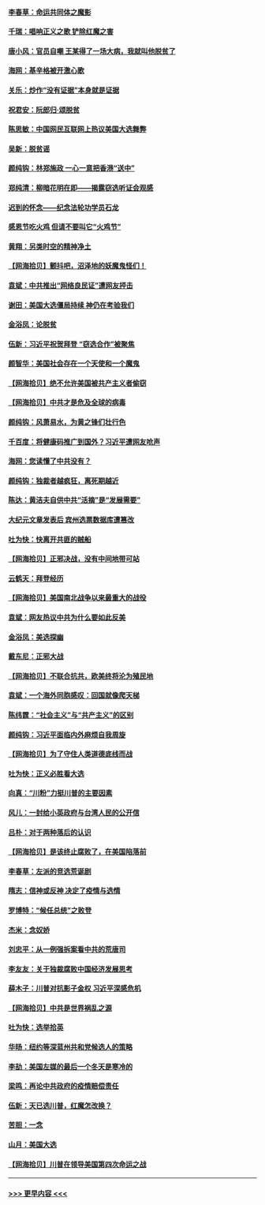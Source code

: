 #### [李春草：命运共同体之魔影](../pages/nsc993/n12585026.md?t=12010702) 
#### [千瑞：唱响正义之歌 铲除红魔之害](../pages/nsc993/n12585002.md?t=12010702) 
#### [唐小风：官员自嘲 王某得了一场大病，我就叫他脱贫了](../pages/nsc993/n12584981.md?t=12010702) 
#### [海网：基辛格被开激心歌](../pages/nsc993/n12584946.md?t=12010702) 
#### [关乐：炒作“没有证据”本身就是证据](../pages/nsc993/n12583146.md?t=12010702) 
#### [祝君安：阮郎归‧颂脱贫](../pages/nsc993/n12583119.md?t=12010702) 
#### [陈思敏：中国网民互联网上热议美国大选舞弊](../pages/nsc993/n12582845.md?t=12010702) 
#### [吴新：脱贫谣](../pages/nsc993/n12580839.md?t=12010702) 
#### [颜纯钩：林郑施政 一心一意把香港“送中”](../pages/nsc993/n12580805.md?t=12010702) 
#### [郑纯清：柳暗花明在即——揭露窃选听证会观感](../pages/nsc993/n12580795.md?t=12010702) 
#### [迟到的怀念——纪念法轮功学员石龙](../pages/nsc993/n12580245.md?t=12010702) 
#### [感恩节吃火鸡  但请不要叫它“火鸡节”](../pages/nsc993/n12580252.md?t=12010702) 
#### [黄翔：另类时空的精神净土](../pages/nsc993/n12578638.md?t=12010702) 
#### [【网海拾贝】颤抖吧，沼泽地的妖魔鬼怪们！](../pages/nsc993/n12578552.md?t=12010702) 
#### [袁斌：中共推出“网络良民证”遭网友抨击](../pages/nsc993/n12578511.md?t=12010702) 
#### [谢田：美国大选僵局持续 神仍在考验我们](../pages/nsc993/n12577432.md?t=12010702) 
#### [金浴凤：论脱贫](../pages/nsc993/n12576386.md?t=12010702) 
#### [伍新：习近平祝贺拜登 “窃选合作”被聚焦](../pages/nsc993/n12576358.md?t=12010702) 
#### [颜智华：美国社会存在一个天使和一个魔鬼](../pages/nsc993/n12574299.md?t=12010702) 
#### [【网海拾贝】绝不允许美国被共产主义者偷窃](../pages/nsc993/n12573396.md?t=12010702) 
#### [【网海拾贝】中共才是危及全球的病毒](../pages/nsc993/n12571204.md?t=12010702) 
#### [颜纯钩：风萧易水，为黄之锋们壮行色](../pages/nsc993/n12571487.md?t=12010702) 
#### [千百度：将健康码推广到国外？习近平遭网友呛声](../pages/nsc993/n12570808.md?t=12010702) 
#### [海网：您读懂了中共没有？](../pages/nsc993/n12570487.md?t=12010702) 
#### [颜纯钩：独裁者越疯狂，离死期越近](../pages/nsc993/n12569055.md?t=12010702) 
#### [陈达：黄洁夫自供中共“活摘”是“发展需要”](../pages/nsc993/n12568541.md?t=12010702) 
#### [大纪元文章发表后 宾州选票数据库遭篡改](../pages/nsc993/n12568105.md?t=12010702) 
#### [吐为快：快离开共匪的贼船](../pages/nsc993/n12568462.md?t=12010702) 
#### [【网海拾贝】正邪决战，没有中间地带可站](../pages/nsc993/n12568439.md?t=12010702) 
#### [云鹤天：拜登经历](../pages/nsc993/n12567294.md?t=12010702) 
#### [【网海拾贝】美国南北战争以来最重大的战役](../pages/nsc993/n12567247.md?t=12010702) 
#### [袁斌：网友热议中共为什么要如此反美](../pages/nsc993/n12567162.md?t=12010702) 
#### [金浴凤：美选探幽](../pages/nsc993/n12567147.md?t=12010702) 
#### [戴东尼：正邪大战](../pages/nsc993/n12567033.md?t=12010702) 
#### [【网海拾贝】不联合抗共，欧美终将沦为殖民地](../pages/nsc993/n12565068.md?t=12010702) 
#### [袁斌：一个海外同胞感叹：回国就像爬天梯](../pages/nsc993/n12564986.md?t=12010702) 
#### [陈纬霆：“社会主义”与“共产主义”的区别](../pages/nsc993/n12562417.md?t=12010702) 
#### [颜纯钩：习近平面临内外麻烦自我周旋](../pages/nsc993/n12563356.md?t=12010702) 
#### [【网海拾贝】为了守住人类道德底线而战](../pages/nsc993/n12562542.md?t=12010702) 
#### [吐为快：正义必胜看大选](../pages/nsc993/n12561967.md?t=12010702) 
#### [向真：“川粉”力挺川普的主要因素](../pages/nsc993/n12560774.md?t=12010702) 
#### [风儿：一封给小英政府与台湾人民的公开信](../pages/nsc993/n12560581.md?t=12010702) 
#### [吕朴：对于两种落后的认识](../pages/nsc993/n12560492.md?t=12010702) 
#### [【网海拾贝】是该终止腐败了，在美国陷落前](../pages/nsc993/n12559936.md?t=12010702) 
#### [李春草：左派的竞选荒诞剧](../pages/nsc993/n12558380.md?t=12010702) 
#### [隋志：信神或反神 决定了疫情与选情](../pages/nsc993/n12558255.md?t=12010702) 
#### [罗博特：“候任总统”之败登](../pages/nsc993/n12558189.md?t=12010702) 
#### [杰米：念奴娇](../pages/nsc993/n12558174.md?t=12010702) 
#### [刘忠平：从一例强拆案看中共的荒唐司](../pages/nsc993/n12558036.md?t=12010702) 
#### [李友友：关于独裁腐败中国经济发展思考](../pages/nsc993/n12558004.md?t=12010702) 
#### [薛木子：川普对抗影子金权 习近平深感危机](../pages/nsc993/n12557342.md?t=12010702) 
#### [【网海拾贝】中共是世界祸乱之源](../pages/nsc993/n12555353.md?t=12010702) 
#### [吐为快：选举拾英](../pages/nsc993/n12555041.md?t=12010702) 
#### [华旸：纽约等深蓝州共和党候选人的策略](../pages/nsc993/n12554309.md?t=12010702) 
#### [李劼：美国左媒的最后一个冬天是寒冷的](../pages/nsc993/n12552947.md?t=12010702) 
#### [梁鸣：再论中共政府的疫情赔偿责任](../pages/nsc993/n12553012.md?t=12010702) 
#### [伍新：天已选川普，红魔怎改换？](../pages/nsc993/n12552970.md?t=12010702) 
#### [苦胆：一念](../pages/nsc993/n12552957.md?t=12010702) 
#### [山月：美国大选](../pages/nsc993/n12552446.md?t=12010702) 
#### [【网海拾贝】川普在领导美国第四次命运之战](../pages/nsc993/n12551973.md?t=12010702) 

----
#### [ >>> 更早内容 <<< ](../indexes/nsc993-earlier.md)
